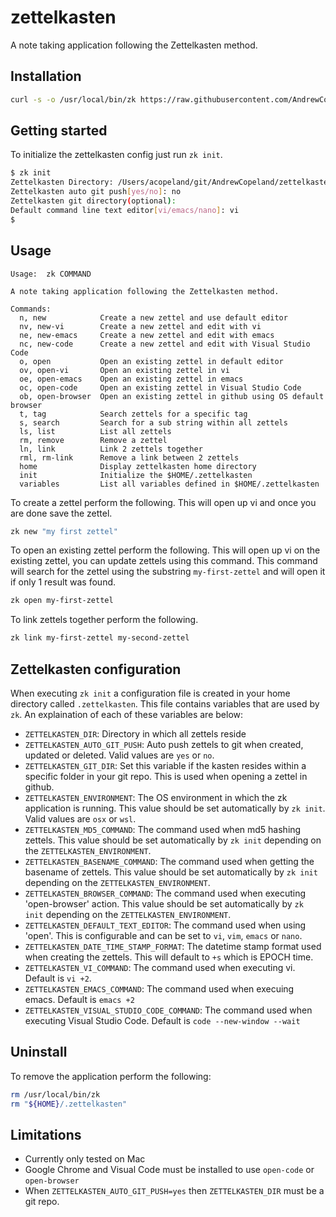 # zettelkasten
A note taking application following the Zettelkasten method.

## Installation
```bash
curl -s -o /usr/local/bin/zk https://raw.githubusercontent.com/AndrewCopeland/zettelkasten/master/zk && chmod +x /usr/local/bin/zk
```

## Getting started
To initialize the zettelkasten config just run `zk init`.
```bash
$ zk init
Zettelkasten Directory: /Users/acopeland/git/AndrewCopeland/zettelkasten/kasten
Zettelkasten auto git push[yes/no]: no
Zettelkasten git directory(optional):
Default command line text editor[vi/emacs/nano]: vi
$
```

## Usage
```
Usage:	zk COMMAND

A note taking application following the Zettelkasten method.

Commands:
  n, new            Create a new zettel and use default editor
  nv, new-vi        Create a new zettel and edit with vi
  ne, new-emacs     Create a new zettel and edit with emacs
  nc, new-code      Create a new zettel and edit with Visual Studio Code
  o, open           Open an existing zettel in default editor
  ov, open-vi       Open an existing zettel in vi
  oe, open-emacs    Open an existing zettel in emacs
  oc, open-code     Open an existing zettel in Visual Studio Code
  ob, open-browser  Open an existing zettel in github using OS default browser
  t, tag            Search zettels for a specific tag
  s, search         Search for a sub string within all zettels
  ls, list          List all zettels
  rm, remove        Remove a zettel
  ln, link          Link 2 zettels together
  rml, rm-link      Remove a link between 2 zettels
  home              Display zettelkasten home directory
  init              Initialize the $HOME/.zettelkasten
  variables         List all variables defined in $HOME/.zettelkasten
```

To create a zettel perform the following. This will open up vi and once you are done save the zettel.
```bash
zk new "my first zettel"
```

To open an existing zettel perform the following. This will open up vi on the existing zettel, you can update zettels using this command. This command will search for the zettel using the substring `my-first-zettel` and will open it if only 1 result was found.
```bash
zk open my-first-zettel
```

To link zettels together perform the following.
```bash
zk link my-first-zettel my-second-zettel
```

## Zettelkasten configuration
When executing `zk init` a configuration file is created in your home directory called `.zettelkasten`.
This file contains variables that are used by `zk`. An explaination of each of these variables are below:
- `ZETTELKASTEN_DIR`: Directory in which all zettels reside
- `ZETTELKASTEN_AUTO_GIT_PUSH`: Auto push zettels to git when created, updated or deleted. Valid values are `yes` or `no`.
- `ZETTELKASTEN_GIT_DIR`: Set this variable if the kasten resides within a specific folder in your git repo. This is used when opening a zettel in github.
- `ZETTELKASTEN_ENVIRONMENT`: The OS environment in which the zk application is running. This value should be set automatically by `zk init`. Valid values are `osx` or `wsl`.
-  `ZETTELKASTEN_MD5_COMMAND`: The command used when md5 hashing zettels. This value should be set automatically by `zk init` depending on the `ZETTELKASTEN_ENVIRONMENT`.
- `ZETTELKASTEN_BASENAME_COMMAND`: The command used when getting the basename of zettels. This value should be set automatically by `zk init` depending on the `ZETTELKASTEN_ENVIRONMENT`.
- `ZETTELKASTEN_BROWSER_COMMAND`: The command used when executing 'open-browser' action. This value should be set automatically by `zk init` depending on the `ZETTELKASTEN_ENVIRONMENT`.
- `ZETTELKASTEN_DEFAULT_TEXT_EDITOR`: The command used when using 'open'. This is configurable and can be set to `vi`, `vim`, `emacs` or `nano`.
- `ZETTELKASTEN_DATE_TIME_STAMP_FORMAT`: The datetime stamp format used when creating the zettels. This will default to `+s` which is EPOCH time.
- `ZETTELKASTEN_VI_COMMAND`: The command used when executing vi. Default is `vi +2`.
- `ZETTELKASTEN_EMACS_COMMAND`: The command used when execuing emacs. Default is `emacs +2`
- `ZETTELKASTEN_VISUAL_STUDIO_CODE_COMMAND`: The command used when executing Visual Studio Code. Default is `code --new-window --wait`

## Uninstall
To remove the application perform the following:
```bash
rm /usr/local/bin/zk
rm "${HOME}/.zettelkasten"
```

## Limitations
- Currently only tested on Mac
- Google Chrome and Visual Code must be installed to use `open-code` or `open-browser`
- When `ZETTELKASTEN_AUTO_GIT_PUSH=yes` then `ZETTELKASTEN_DIR` must be a git repo.
